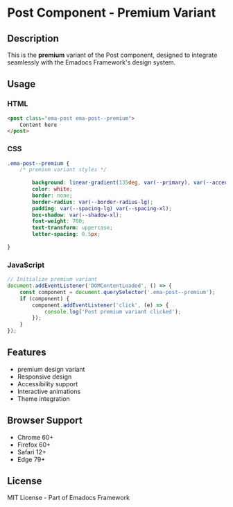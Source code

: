 # Post Component - Premium Variant

## Description
This is the **premium** variant of the Post component, designed to integrate seamlessly with the Emadocs Framework's design system.

## Usage

### HTML
```html
<post class="ema-post ema-post--premium">
    Content here
</post>
```

### CSS
```css
.ema-post--premium {
    /* premium variant styles */
    
        background: linear-gradient(135deg, var(--primary), var(--accent));
        color: white;
        border: none;
        border-radius: var(--border-radius-lg);
        padding: var(--spacing-lg) var(--spacing-xl);
        box-shadow: var(--shadow-xl);
        font-weight: 700;
        text-transform: uppercase;
        letter-spacing: 0.5px;
    
}
```

### JavaScript
```javascript
// Initialize premium variant
document.addEventListener('DOMContentLoaded', () => {
    const component = document.querySelector('.ema-post--premium');
    if (component) {
        component.addEventListener('click', (e) => {
            console.log('Post premium variant clicked');
        });
    }
});
```

## Features
- premium design variant
- Responsive design
- Accessibility support
- Interactive animations
- Theme integration

## Browser Support
- Chrome 60+
- Firefox 60+
- Safari 12+
- Edge 79+

## License
MIT License - Part of Emadocs Framework
